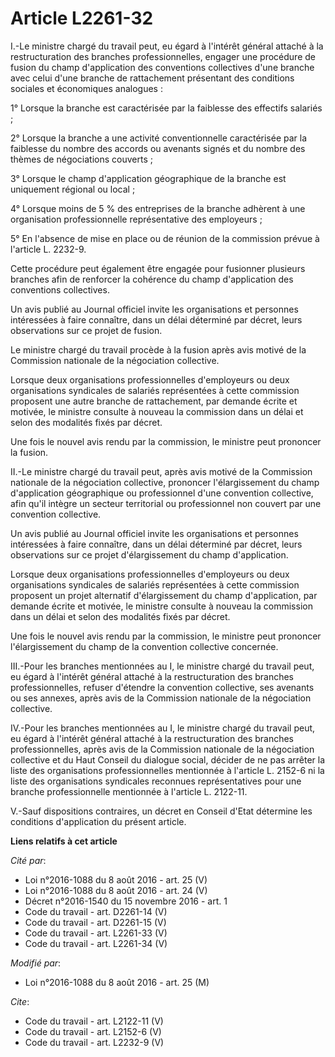 # Article L2261-32

I.-Le ministre chargé du travail peut, eu égard à l'intérêt général attaché à la restructuration des branches
professionnelles, engager une procédure de fusion du champ d'application des conventions collectives d'une branche avec celui
d'une branche de rattachement présentant des conditions sociales et économiques analogues : 

1° Lorsque la branche est caractérisée par la faiblesse des effectifs salariés ; 

2° Lorsque la branche a une activité conventionnelle caractérisée par la faiblesse du nombre des accords ou avenants signés
et du nombre des thèmes de négociations couverts ; 

3° Lorsque le champ d'application géographique de la branche est uniquement régional ou local ; 

4° Lorsque moins de 5 % des entreprises de la branche adhèrent à une organisation professionnelle représentative des
employeurs ; 

5° En l'absence de mise en place ou de réunion de la commission prévue à l'article L. 2232-9. 

Cette procédure peut également être engagée pour fusionner plusieurs branches afin de renforcer la cohérence du champ
d'application des conventions collectives. 

Un avis publié au Journal officiel invite les organisations et personnes intéressées à faire connaître, dans un délai
déterminé par décret, leurs observations sur ce projet de fusion. 

Le ministre chargé du travail procède à la fusion après avis motivé de la Commission nationale de la négociation collective. 

Lorsque deux organisations professionnelles d'employeurs ou deux organisations syndicales de salariés représentées à cette
commission proposent une autre branche de rattachement, par demande écrite et motivée, le ministre consulte à nouveau la
commission dans un délai et selon des modalités fixés par décret. 

Une fois le nouvel avis rendu par la commission, le ministre peut prononcer la fusion. 

II.-Le ministre chargé du travail peut, après avis motivé de la Commission nationale de la négociation collective, prononcer
l'élargissement du champ d'application géographique ou professionnel d'une convention collective, afin qu'il intègre un
secteur territorial ou professionnel non couvert par une convention collective. 

Un avis publié au Journal officiel invite les organisations et personnes intéressées à faire connaître, dans un délai
déterminé par décret, leurs observations sur ce projet d'élargissement du champ d'application. 

Lorsque deux organisations professionnelles d'employeurs ou deux organisations syndicales de salariés représentées à cette
commission proposent un projet alternatif d'élargissement du champ d'application, par demande écrite et motivée, le ministre
consulte à nouveau la commission dans un délai et selon des modalités fixés par décret. 

Une fois le nouvel avis rendu par la commission, le ministre peut prononcer l'élargissement du champ de la convention
collective concernée. 

III.-Pour les branches mentionnées au I, le ministre chargé du travail peut, eu égard à l'intérêt général attaché à la
restructuration des branches professionnelles, refuser d'étendre la convention collective, ses avenants ou ses annexes, après
avis de la Commission nationale de la négociation collective. 

IV.-Pour les branches mentionnées au I, le ministre chargé du travail peut, eu égard à l'intérêt général attaché à la
restructuration des branches professionnelles, après avis de la Commission nationale de la négociation collective et du Haut
Conseil du dialogue social, décider de ne pas arrêter la liste des organisations professionnelles mentionnée à l'article L.
2152-6 ni la liste des organisations syndicales reconnues représentatives pour une branche professionnelle mentionnée à
l'article L. 2122-11. 

V.-Sauf dispositions contraires, un décret en Conseil d'Etat détermine les conditions d'application du présent article.

**Liens relatifs à cet article**

_Cité par_:

  - Loi n°2016-1088 du 8 août 2016 - art. 25 (V)
  - Loi n°2016-1088 du 8 août 2016 - art. 24 (V)
  - Décret n°2016-1540 du 15 novembre 2016 - art. 1
  - Code du travail - art. D2261-14 (V)
  - Code du travail - art. D2261-15 (V)
  - Code du travail - art. L2261-33 (V)
  - Code du travail - art. L2261-34 (V)

_Modifié par_:

  - Loi n°2016-1088 du 8 août 2016 - art. 25 (M)

_Cite_:

  - Code du travail - art. L2122-11 (V)
  - Code du travail - art. L2152-6 (V)
  - Code du travail - art. L2232-9 (V)
